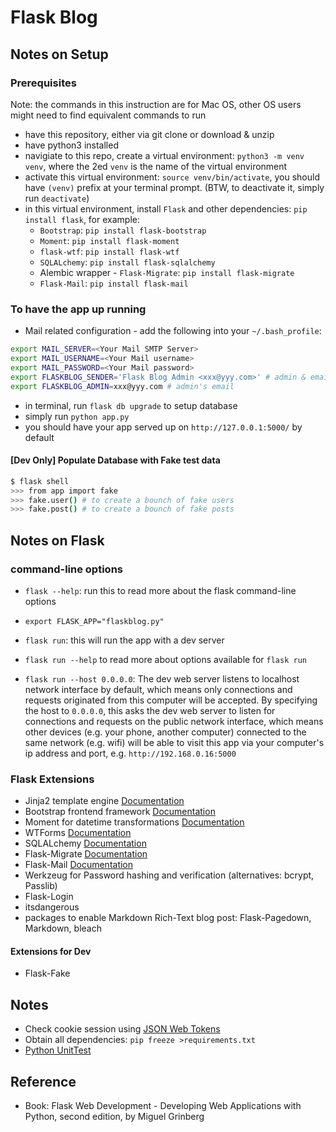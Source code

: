 # Flask Blog

## Notes on Setup

### Prerequisites

Note: the commands in this instruction are for Mac OS, other OS users might need to find equivalent commands to run

- have this repository, either via git clone or download & unzip
- have python3 installed
- navigiate to this repo, create a virtual environment: `python3 -m venv venv`, where the 2ed `venv` is the name of the virtual environment
- activate this virtual environment: `source venv/bin/activate`, you should have `(venv)` prefix at your terminal prompt. (BTW, to deactivate it, simply run `deactivate`)
- in this virtual environment, install `Flask` and other dependencies: `pip install flask`, for example:
  - `Bootstrap`: `pip install flask-bootstrap`
  - `Moment`: `pip install flask-moment`
  - `flask-wtf`: `pip install flask-wtf`
  - `SQLALchemy`: `pip install flask-sqlalchemy`
  - Alembic wrapper - `Flask-Migrate`: `pip install flask-migrate`
  - `Flask-Mail`: `pip install flask-mail`

### To have the app up running

- Mail related configuration - add the following into your `~/.bash_profile`:

```bash
export MAIL_SERVER=<Your Mail SMTP Server>
export MAIL_USERNAME=<Your Mail username>
export MAIL_PASSWORD=<Your Mail password>
export FLASKBLOG_SENDER='Flask Blog Admin <xxx@yyy.com>' # admin & email
export FLASKBLOG_ADMIN=xxx@yyy.com # admin's email
```

- in terminal, run `flask db upgrade` to setup database
- simply run `python app.py`
- you should have your app served up on `http://127.0.0.1:5000/` by default

#### [Dev Only] Populate Database with Fake test data

```bash
$ flask shell
>>> from app import fake
>>> fake.user() # to create a bounch of fake users
>>> fake.post() # to create a bounch of fake posts
```

## Notes on Flask

### command-line options

- `flask --help`: run this to read more about the flask command-line options

- `export FLASK_APP="flaskblog.py"`
- `flask run`: this will run the app with a dev server

- `flask run --help` to read more about options available for `flask run`
- `flask run --host 0.0.0.0`: The dev web server listens to localhost network interface by default, which means only connections and requests originated from this computer will be accepted. By specifying the host to `0.0.0.0`, this asks the dev web server to listen for connections and requests on the public network interface, which means other devices (e.g. your phone, another computer) connected to the same network (e.g. wifi) will be able to visit this app via your computer's ip address and port, e.g. `http://192.168.0.16:5000`

### Flask Extensions

- Jinja2 template engine [Documentation](https://jinja.palletsprojects.com/en/2.11.x/)
- Bootstrap frontend framework [Documentation](https://getbootstrap.com/docs/4.3/getting-started/introduction/)
- Moment for datetime transformations [Documentation](https://momentjs.com/docs/#/displaying/)
- WTForms [Documentation](https://wtforms.readthedocs.io/en/stable/)
- SQLALchemy [Documentation](https://flask-sqlalchemy.palletsprojects.com/en/2.x/)
- Flask-Migrate [Documentation](https://flask-migrate.readthedocs.io/en/latest/)
- Flask-Mail [Documentation](https://pythonhosted.org/flask-mail/)
- Werkzeug for Password hashing and verification (alternatives: bcrypt, Passlib)
- Flask-Login
- itsdangerous
- packages to enable Markdown Rich-Text blog post: Flask-Pagedown, Markdown, bleach

#### Extensions for Dev

- Flask-Fake

## Notes

- Check cookie session using [JSON Web Tokens](https://jwt.io/)
- Obtain all dependencies: `pip freeze >requirements.txt`
- [Python UnitTest](https://docs.python.org/3.6/library/unittest.html)

## Reference

- Book: Flask Web Development - Developing Web Applications with Python, second edition, by Miguel Grinberg